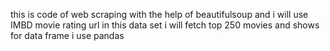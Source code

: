 this is code of web scraping with the help of beautifulsoup and 
i will use IMBD movie rating url 
in this data set i will fetch top 250 movies and shows 
for data frame i use pandas 
